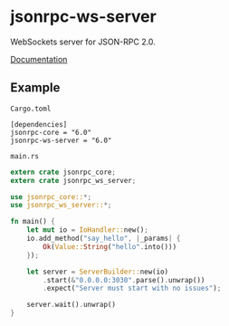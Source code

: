 # jsonrpc-ws-server
WebSockets server for JSON-RPC 2.0.

[Documentation](http://ethcore.github.io/jsonrpc/jsonrpc_ws_server/index.html)

## Example

`Cargo.toml`

```
[dependencies]
jsonrpc-core = "6.0"
jsonrpc-ws-server = "6.0"
```

`main.rs`

```rust
extern crate jsonrpc_core;
extern crate jsonrpc_ws_server;

use jsonrpc_core::*;
use jsonrpc_ws_server::*;

fn main() {
	let mut io = IoHandler::new();
	io.add_method("say_hello", |_params| {
		Ok(Value::String("hello".into()))
	});

	let server = ServerBuilder::new(io)
		.start(&"0.0.0.0:3030".parse().unwrap())
		.expect("Server must start with no issues");

	server.wait().unwrap()
}
```

